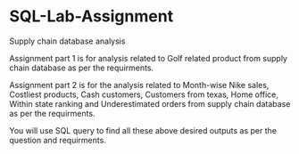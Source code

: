 # SQL-Lab-Assignment
Supply chain database analysis

Assignment part 1 is for analysis related to Golf related product from supply chain database as per the requirments.

Assignment part 2 is for the analysis related to Month-wise Nike sales, Costliest products, Cash customers, Customers from texas, Home office, Within state ranking and Underestimated orders from supply chain database as per the requirments.

You will use SQL query to find all these above desired outputs as per the question and requirments.
